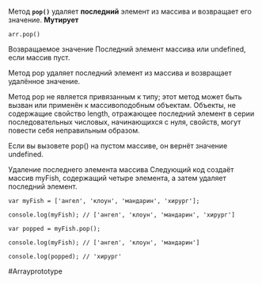 Метод **`pop()`** удаляет **последний** элемент из массива и возвращает его значение.
**Мутирует**

```
arr.pop()
```

Возвращаемое значение
Последний элемент массива или undefined, если массив пуст.

Метод pop удаляет последний элемент из массива и возвращает удалённое значение.

Метод pop не является привязанным к типу; этот метод может быть вызван или применён к массивоподобным объектам. Объекты, не содержащие свойство length, отражающее последний элемент в серии последовательных числовых, начинающихся с нуля, свойств, могут повести себя неправильным образом.

Если вы вызовете pop() на пустом массиве, он вернёт значение undefined.

Удаление последнего элемента массива
Следующий код создаёт массив myFish, содержащий четыре элемента, а затем удаляет последний элемент.

```
var myFish = ['ангел', 'клоун', 'мандарин', 'хирург'];

console.log(myFish); // ['ангел', 'клоун', 'мандарин', 'хирург']

var popped = myFish.pop();

console.log(myFish); // ['ангел', 'клоун', 'мандарин']

console.log(popped); // 'хирург'
```

#Arrayprototype